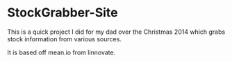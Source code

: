 StockGrabber-Site
========================
This is a quick project I did for my dad over the Christmas 2014 which grabs stock information from various sources.

It is based off mean.io from linnovate.
